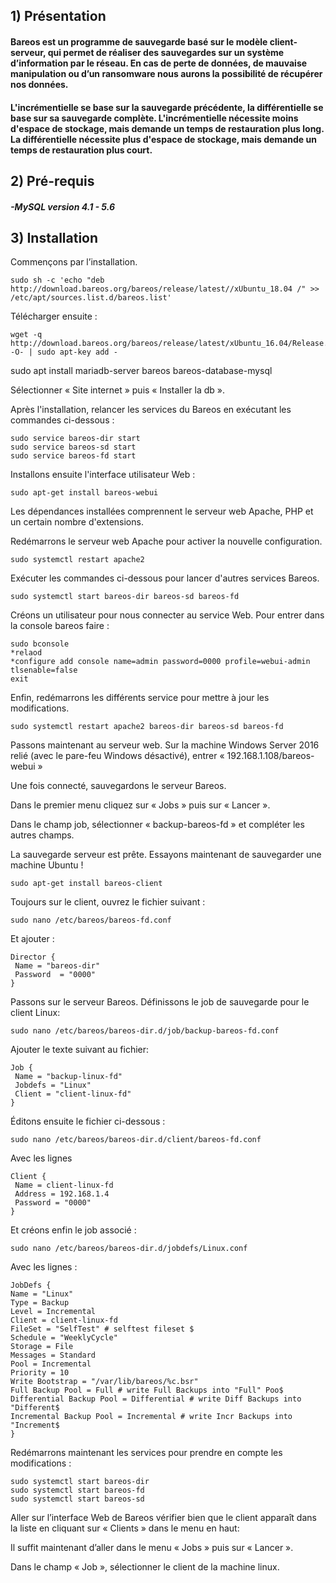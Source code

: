 ## 1) Présentation

#### Bareos est un programme de sauvegarde basé sur le modèle client-serveur, qui permet de réaliser des sauvegardes sur un système d’information par le réseau. En cas de perte de données, de mauvaise manipulation ou d’un ransomware nous aurons la possibilité de récupérer nos données. 

#### L'incrémentielle se base sur la sauvegarde précédente, la différentielle se base sur sa sauvegarde complète. L'incrémentielle nécessite moins d'espace de stockage, mais demande un temps de restauration plus long. La différentielle nécessite plus d'espace de stockage, mais demande un temps de restauration plus court.

## 2) Pré-requis

##### -MySQL version 4.1 - 5.6

## 3) Installation

Commençons par l’installation.
```
sudo sh -c 'echo "deb http://download.bareos.org/bareos/release/latest//xUbuntu_18.04 /" >> /etc/apt/sources.list.d/bareos.list'
```

Télécharger ensuite :

```
wget -q http://download.bareos.org/bareos/release/latest/xUbuntu_16.04/Release.key -O- | sudo apt-key add -
```

sudo apt install mariadb-server bareos bareos-database-mysql

Sélectionner « Site internet » puis « Installer la db ».

Après l'installation, relancer les services du Bareos en exécutant les commandes ci-dessous :

```
sudo service bareos-dir start
sudo service bareos-sd start
sudo service bareos-fd start
```

Installons ensuite l'interface utilisateur Web :

```
sudo apt-get install bareos-webui
```

Les dépendances installées comprennent le serveur web Apache, PHP et un certain nombre d'extensions.

Redémarrons le serveur web Apache pour activer la nouvelle configuration.

```
sudo systemctl restart apache2
```

Exécuter les commandes ci-dessous pour lancer d'autres services Bareos.

```
sudo systemctl start bareos-dir bareos-sd bareos-fd
```

Créons un utilisateur pour nous connecter au service Web. Pour entrer dans la console bareos faire :

```
sudo bconsole
*relaod
*configure add console name=admin password=0000 profile=webui-admin tlsenable=false
exit
```

Enfin, redémarrons les différents service pour mettre à jour les modifications.

```
sudo systemctl restart apache2 bareos-dir bareos-sd bareos-fd
```

Passons maintenant au serveur web. Sur la machine Windows Server 2016 relié (avec le pare-feu Windows désactivé), entrer « 192.168.1.108/bareos-webui »

 
Une fois connecté, sauvegardons le serveur Bareos.

Dans le premier menu cliquez sur « Jobs » puis sur « Lancer ». 

Dans le champ job, sélectionner « backup-bareos-fd » et compléter les autres champs.


La sauvegarde serveur est prête. Essayons maintenant de sauvegarder une machine Ubuntu !

```
sudo apt-get install bareos-client
```

Toujours sur le client, ouvrez le fichier suivant :

```
sudo nano /etc/bareos/bareos-fd.conf
 ```
 
Et ajouter :

```
Director {
 Name = "bareos-dir"
 Password  = "0000"
}
```

Passons sur le serveur Bareos. Définissons le job de sauvegarde pour le client Linux:

```
sudo nano /etc/bareos/bareos-dir.d/job/backup-bareos-fd.conf
```

Ajouter le texte suivant au fichier:

```
Job {
 Name = "backup-linux-fd"
 Jobdefs = "Linux"
 Client = "client-linux-fd"
}
```

Éditons ensuite le fichier ci-dessous :

```
sudo nano /etc/bareos/bareos-dir.d/client/bareos-fd.conf
```

Avec les lignes

```
Client {  
 Name = client-linux-fd 
 Address = 192.168.1.4
 Password = "0000"
}
```

Et créons enfin le job associé :

```
sudo nano /etc/bareos/bareos-dir.d/jobdefs/Linux.conf
```

Avec les lignes :

```
JobDefs {
Name = "Linux"
Type = Backup
Level = Incremental
Client = client-linux-fd
FileSet = "SelfTest" # selftest fileset $
Schedule = "WeeklyCycle"
Storage = File
Messages = Standard
Pool = Incremental
Priority = 10
Write Bootstrap = "/var/lib/bareos/%c.bsr"
Full Backup Pool = Full # write Full Backups into "Full" Poo$
Differential Backup Pool = Differential # write Diff Backups into "Different$
Incremental Backup Pool = Incremental # write Incr Backups into "Increment$
}
```
 

Redémarrons maintenant les services pour prendre en compte les modifications :

```
sudo systemctl start bareos-dir 
sudo systemctl start bareos-fd 
sudo systemctl start bareos-sd
```

Aller sur l’interface Web de Bareos vérifier bien que le client apparaît dans la liste en cliquant sur « Clients » dans le menu en haut:

Il suffit maintenant d’aller dans le menu « Jobs » puis sur « Lancer ». 

Dans le champ « Job », sélectionner le client de la machine linux.

